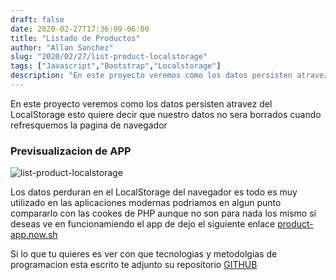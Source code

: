 ```yaml
---
draft: false
date: 2020-02-27T17:36:09-06:00
title: "Listado de Productos"
author: "Allan Sanchez"
slug: "2020/02/27/list-product-localstorage" 
tags: ["Javascript","Bootstrap","Localstorage"]
description: "En este proyecto veremos como los datos persisten atravez del LocalStorage esto quiere decir que nuestro datos no sera borrados cuando refresquemos la pagina de navegador."
---
```

En este proyecto veremos como los datos persisten atravez del LocalStorage esto quiere decir que nuestro datos no sera borrados cuando refresquemos la pagina de navegador

### Previsualizacion de APP

![list-product-localstorage](https://res.cloudinary.com/dx9n8tsyu/image/upload/v1582843972/product_jc56za.png)

Los datos perduran en el LocalStorage del navegador es todo es muy utilizado en las aplicaciones modernas podriamos en algun punto compararlo con las cookes de PHP aunque no son para nada los mismo si deseas ve en funcionamiendo el app de dejo el siguiente enlace [product-app.now.sh](https://product-app.now.sh/)


Si lo que tu quieres es ver con que tecnologias y metodolgias de programacion esta escrito te adjunto su repositorio [GITHUB](https://github.com/Allan-Sanchez/Product_App)

